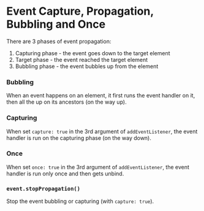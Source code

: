 # Event Capture, Propagation, Bubbling and Once

There are 3 phases of event propagation:

1. Capturing phase - the event goes down to the target element
2. Target phase - the event reached the target element
3. Bubbling phase - the event bubbles up from the element

### Bubbling

When an event happens on an element, it first runs the event handler on it, then all the up on its ancestors (on the way up).

### Capturing

When set `capture: true` in the 3rd argument of `addEventListener`, the event handler is run on the capturing phase (on the way down).

### Once

When set `once: true` in the 3rd argument of `addEventListener`, the event handler is run only once and then gets unbind.

### `event.stopPropagation()`

Stop the event bubbling or capturing (with `capture: true`).
